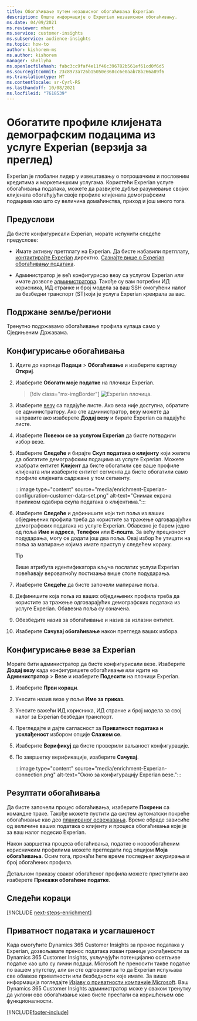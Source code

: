 ```yaml
---
title: Обогаћивање путем независног обогаћивања Experian
description: Опште информације о Experian независном обогаћивању.
ms.date: 04/09/2021
ms.reviewer: mhart
ms.service: customer-insights
ms.subservice: audience-insights
ms.topic: how-to
author: kishorem-ms
ms.author: kishorem
manager: shellyha
ms.openlocfilehash: fabc3cc9faf4e11f46c396782b561ef61cd0f6d5
ms.sourcegitcommit: 23c8973a726b15050e368cc6e0aab78b266a89f6
ms.translationtype: HT
ms.contentlocale: sr-Cyrl-RS
ms.lasthandoff: 10/08/2021
ms.locfileid: "7618539"
---
```

# <a name="enrich-customer-profiles-with-demographics-from-experian-preview"></a>Обогатите профиле клијената демографским подацима из услуге Experian (верзија за преглед)

Experian је глобални лидер у извештавању о потрошачким и пословним кредитима и маркетиншким услугама. Користећи Experian услуге обогаћивања података, можете да развијете дубље разумевање својих клијената обогаћујући своје профиле клијената демографским подацима као што су величина домаћинства, приход и још много тога.

## <a name="prerequisites"></a>Предуслови

Да бисте конфигурисали Experian, морате испунити следеће предуслове:

- Имате активну претплату на Experian. Да бисте набавили претплату, [контактирајте Experian](https://www.experian.com/marketing-services/contact) директно. [Сазнајте више о Experian обогаћивању података](https://www.experian.com/marketing-services/microsoft?cmpid=ems_web_mci_cdppage).

- Администратор је већ конфигурисао везу са услугом Experian *или* имате дозволе [администратора](permissions.md#administrator). Такође су вам потребни ИД корисника, ИД странке и број модела за ваш SSH омогућени налог за безбедни транспорт (ST)који је услуга Experian креирала за вас.

## <a name="supported-countriesregions"></a>Подржане земље/региони

Тренутно подржавамо обогаћивање профила купаца само у Сједињеним Државама.

## <a name="configure-the-enrichment"></a>Конфигурисање обогаћивања

1. Идите до картице **Подаци** > **Обогаћивање** и изаберите картицу **Откриј**.

1. Изаберите **Обогати моје податке** на плочици Experian.

   > [!div class="mx-imgBorder"]
   > ![Experian плочица.](media/experian-tile.png "Experian tile")
   > 

1. Изаберите [везу](connections.md) са падајуће листе. Ако веза није доступна, обратите се администратору. Ако сте администратор, везу можете да направите ако изаберете **Додај везу** и бирате Experian са падајуће листе. 

1. Изаберите **Повежи се за услугом Experian** да бисте потврдили избор везе.

1.  Изаберите **Следеће** и бирајте **Скуп података о клијенту** који желите да обогатите демографским подацима из услуге Experian. Можете изабрати ентитет **Клијент** да бисте обогатили све ваше профиле клијената или изаберите ентитет сегмента да бисте обогатили само профиле клијената садржане у том сегменту.

    :::image type="content" source="media/enrichment-Experian-configuration-customer-data-set.png" alt-text="Снимак екрана приликом одабира скупа података о клијентима.":::

1. Изаберите **Следеће** и дефинишите који тип поља из ваших обједињених профила треба да користите за тражење одговарајућих демографских података из услуге Experian. Обавезно је барем једно од поља **Име и адреса**, **Телефон** или **Е-пошта**. За већу прецизност подударања, могу се додати још два поља. Овај избор ће утицати на поља за мапирање којима имате приступ у следећем кораку.

    > [!TIP]
    > Више атрибута идентификатора кључа послатих услузи Experian повећавају вероватноћу постизања више стопе подударања.

1. Изаберите **Следеће** да бисте започели мапирање поља.

1. Дефинишите која поља из ваших обједињених профила треба да користите за тражење одговарајућих демографских података из услуге Experian. Обавезна поља су означена.

1. Обезбедите назив за обогаћивање и назив за излазни ентитет.

1. Изаберите **Сачувај обогаћивање** након прегледа ваших избора.

## <a name="configure-the-connection-for-experian"></a>Конфигурисање везе за Experian 

Морате бити администратор да бисте конфигурисали везе. Изаберите **Додај везу** када конфигуришете обогаћивање *или* идите на **Администратор** > **Везе** и изаберите **Подесити** на плочици Experian.

1. Изаберите **Први кораци**.

1. Унесите назив везе у поље **Име за приказ**.

1. Унесите важећи ИД корисника, ИД странке и број модела за свој налог за Experian безбедан транспорт.

1. Прегледајте и дајте сагласност за **Приватност података и усклађеност** избором опције **Слажем се**.

1. Изаберите **Верификуј** да бисте проверили ваљаност конфигурације.

1. По завршетку верификације, изаберите **Сачувај**.
   
   :::image type="content" source="media/enrichment-Experian-connection.png" alt-text="Окно за конфигурацију Experian везе.":::

## <a name="enrichment-results"></a>Резултати обогаћивања

Да бисте започели процес обогаћивања, изаберите **Покрени** са командне траке. Такође можете пустити да систем аутоматски покреће обогаћивање као део [планираног освежавања](system.md#schedule-tab). Време обраде зависиће од величине ваших података о клијенту и процеса обогаћивања које је за ваш налог подесио Experian.

Након завршетка процеса обогаћивања, податке о новообогаћеним корисничким профилима можете прегледати под опцијом **Моја обогаћивања**. Осим тога, пронаћи ћете време последњег ажурирања и број обогаћених профила.

Детаљном приказу сваког обогаћеног профила можете приступити ако изаберете **Прикажи обогаћене податке**.

## <a name="next-steps"></a>Следећи кораци

[!INCLUDE [next-steps-enrichment](../includes/next-steps-enrichment.md)]

## <a name="data-privacy-and-compliance"></a>Приватност података и усаглашеност

Када омогућите Dynamics 365 Customer Insights за пренос података у Experian, дозвољавате пренос података изван границе усклађености за Dynamics 365 Customer Insights, укључујући потенцијално осетљиве податке као што су лични подаци. Microsoft ће преносити такве податке по вашем упутству, али ви сте одговорни за то да Experian испуњава све обавезе приватности или безбедности које имате. За више информација погледајте [Изјаву о приватности компаније Microsoft](https://go.microsoft.com/fwlink/?linkid=396732).
Ваш Dynamics 365 Customer Insights администратор може у сваком тренутку да уклони ово обогаћивање како бисте престали са коришћењем ове функционалности.


[!INCLUDE[footer-include](../includes/footer-banner.md)]
